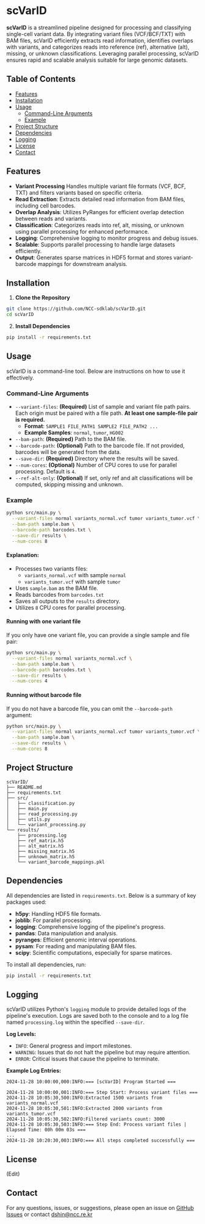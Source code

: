 scVarID
=============
**scVarID** is a streamlined pipeline designed for processing and classifying single-cell variant data. By integrating variant files (VCF/BCF/TXT) with BAM files, scVarID efficiently extracts read information, identifies overlaps with variants, and categorizes reads into reference (ref), alternative (alt), missing, or unknown classifications. Leveraging parallel processing, scVarID ensures rapid and scalable analysis suitable for large genomic datasets.

## Table of Contents
- [Features](#features)
- [Installation](#installation)
- [Usage](#usage)
  - [Command-Line Arguments](#command-line-arguments)
  - [Example](#example)
- [Project Structure](#project-structure)
- [Dependencies](#dependencies)
- [Logging](#logging)
- [License](#License)
- [Contact](#contact)

## Features
* **Variant Processing** Handles multiple variant file formats (VCF, BCF, TXT) and filters variants based on specific criteria.
* **Read Extraction**: Extracts detailed read information from BAM files, including cell barcodes.
* **Overlap Analysis**: Utilizes PyRanges for efficient overlap detection between reads and variants.
* **Classification**: Categorizes reads into ref, alt, missing, or unknown using parallel processing for enhanced performance.
* **Logging**: Comprehensive logging to monitor progress and debug issues.
* **Scalable**: Supports parallel processing to handle large datasets efficiently.
* **Output**: Generates sparse matrices in HDF5 format and stores variant-barcode mappings for downstream analysis.

## Installation
1. **Clone the Repository**
```bash
git clone https://github.com/NCC-sdklab/scVarID.git
cd scVarID
```
2. **Install Dependencies**
```bash
pip install -r requirements.txt
```

## Usage
scVarID is a command-line tool. Below are instructions on how to use it effectively.
### Command-Line Arguments
* `--variant-files`: **(Required)** List of sample and variant file path pairs. Each origin must be paired with a file path. **At least one sample-file pair is required.**
    * **Format**: `SAMPLE1 FILE_PATH1 SAMPLE2 FILE_PATH2 ...`
    * **Example Samples**: `normal`, `tumor`, `HG002`
* `--bam-path`: **(Required)** Path to the BAM file.
* `--barcode-path`: **(Optional)** Path to the barcode file. If not provided, barcodes will be generated from the data.
* `--save-dir`: **(Required)** Directory where the results will be saved.
* `--num-cores`: **(Optional)** Number of CPU cores to use for parallel processing. Default is `4`.
* `--ref-alt-only`: **(Optional)** If set, only ref and alt classifications will be computed, skipping missing and unknown.
### Example
```bash
python src/main.py \
  --variant-files normal variants_normal.vcf tumor variants_tumor.vcf \
  --bam-path sample.bam \
  --barcode-path barcodes.txt \
  --save-dir results \
  --num-cores 8
```
#### Explanation:
* Processes two variants files:
    * `variants_normal.vcf` with sample `normal`
    * `variants_tumor.vcf` with sample `tumor`
* Uses `sample.bam` as the BAM file.
* Reads barcodes from `barcodes.txt`
* Saves all outputs to the `results` directory.
* Utilizes `8` CPU cores for parallel processing.
#### Running with one variant file
If you only have one variant file, you can provide a single sample and file pair:
```bash
python src/main.py \
  --variant-files normal variants_normal.vcf \
  --bam-path sample.bam \
  --barcode-path barcodes.txt \
  --save-dir results \
  --num-cores 4
```
#### Running without barcode file
If you do not have a barcode file, you can omit the `--barcode-path` argument:
```bash
python src/main.py \
  --variant-files normal variants_normal.vcf tumor variants_tumor.vcf \
  --bam-path sample.bam \
  --save-dir results \
  --num-cores 8
```

## Project Structure
```
scVarID/
├── README.md
├── requirements.txt
├── src/
│   ├── classification.py
│   ├── main.py
│   ├── read_processing.py
│   ├── utils.py
│   └── variant_processing.py
└── results/
    ├── processing.log
    ├── ref_matrix.h5
    ├── alt_matrix.h5
    ├── missing_matrix.h5
    ├── unknown_matrix.h5
    └── variant_barcode_mappings.pkl
```

## Dependencies
All dependencies are listed in `requirements.txt`. Below is a summary of key packages used:
* **h5py**: Handling HDF5 file formats.
* **joblib**: For parallel processing.
* **logging**: Comprehensive logging of the pipeline's progress.
* **pandas**: Data manipulation and analysis.
* **pyranges**: Efficient genomic interval operations.
* **pysam**: For reading and manipulating BAM files.
* **scipy**: Scientific computations, especially for sparse matirces.

To install all dependencies, run:
```bash
pip install -r requirements.txt
```

## Logging
scVarID utilizes Python's `logging` module to provide detailed logs of the pipeline's execution. Logs are saved both to the console and to a log file named `processing.log` within the specified `--save-dir`.

**Log Levels:**
* `INFO`: General progress and import milestones.
* `WARNING`: Issues that do not halt the pipeline but may require attention.
* `ERROR`: Critical issues that cause the pipeline to terminate.

**Example Log Entries:**
```
2024-11-28 10:00:00,000:INFO:=== [scVarID] Program Started ===

2024-11-28 10:00:00,001:INFO:=== Step Start: Process variant files ===
2024-11-28 10:05:30,500:INFO:Extracted 1500 variants from variants_normal.vcf
2024-11-28 10:05:30,501:INFO:Extracted 2000 variants from variants_tumor.vcf
2024-11-28 10:05:30,502:INFO:Filtered variants count: 3000
2024-11-28 10:05:30,503:INFO:=== Step End: Process variant files | Elapsed Time: 00h 00m 03s ===
...
2024-11-28 10:20:30,003:INFO:=== All steps completed successfully ===
```

## License
(Edit)

## Contact
For any questions, issues, or suggestions, please open an issue on [GitHub Issues](https://github.com/NCC-sdklab/scVarID/issues) or contact [dshin@ncc.re.kr](mailto:dshin@ncc.re.kr)
